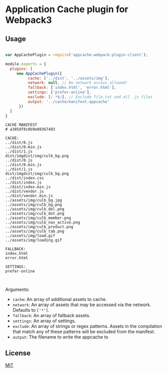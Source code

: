 # Application Cache plugin for Webpack3

## Usage

```javascript

var AppCachePlugin = require('appcache-webpack-plugin-client');

module.exports = {
  plugins: [
     new AppCachePlugin({
          cache: ['../dist', '../assets/img'],
          network: null, // No network access allowed!
          fallback: ['index.html', 'error.html'],
          settings: ['prefer-online'],
          exclude: [/.*$/], // Exclude file.txt and all .js files
          output: '../cache/manifest.appcache'
      })
  ]
}
```

```
CACHE MANIFEST
# a385df8c0b9e88367403

CACHE:
../dist/0.js
../dist/0.min.js
../dist/1.js
dist/imgdist/img/culb_bg.png
../dist/0.js
../dist/0.min.js
../dist/1.js
dist/imgdist/img/culb_bg.png
../dist/index.css
../dist/index.js
../dist/index.min.js
../dist/vendor.js
../dist/vendor.min.js
../assets/img/culb_bg.jpg
../assets/img/culb_bg.png
../assets/img/culb_del.png
../assets/img/culb_dot.png
../assets/img/culb_member.png
../assets/img/culb_nav_active.png
../assets/img/culb_product.png
../assets/img/culb_tab.png
../assets/img/load.gif
../assets/img/loading.gif

FALLBACK:
index.html
error.html

SETTINGS:
prefer-online



```

Arguments:

* `cache`: An array of additional assets to cache.
* `network`: An array of assets that may be accessed via the network.
  Defaults to `['*']`.
* `fallback`: An array of fallback assets.
* `settings`: An array of settings.
* `exclude`: An array of strings or regex patterns. Assets in the compilation
that match any of these patterns will be excluded from the manifest.
* `output`: The filename to write the appcache to

## License

[MIT](http://www.opensource.org/licenses/mit-license.php)
